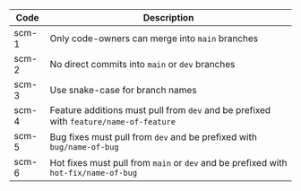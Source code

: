| Code  | Description                                                                                     |
|-------|-------------------------------------------------------------------------------------------------|
| scm-1 | Only code-owners can merge into ```main``` branches                                             |
| scm-2 | No direct commits into ```main``` or ```dev``` branches                                         |
| scm-3 | Use snake-case for branch names                                                                 |
| scm-4 | Feature additions must pull from ```dev``` and be prefixed with ```feature/name-of-feature```   |
| scm-5 | Bug fixes must pull from ```dev``` and be prefixed with ```bug/name-of-bug```                   |
| scm-6 | Hot fixes must pull from ```main``` or ```dev``` and be prefixed with ```hot-fix/name-of-bug``` |


